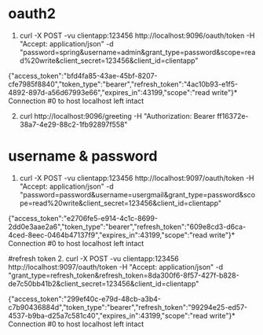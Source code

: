 # oauth2




1. curl -X POST -vu clientapp:123456 http://localhost:9096/oauth/token -H "Accept: application/json" -d "password=spring&username=admin&grant_type=password&scope=read%20write&client_secret=123456&client_id=clientapp"

 {"access_token":"bfd4fa85-43ae-45bf-8207-cfe7985f8840","token_type":"bearer","refresh_token":"4ac10b93-e1f5-4892-897d-a56d67993e66","expires_in":43199,"scope":"read write"}* Connection #0 to host localhost left intact
 
 2. curl http://localhost:9096/greeting -H "Authorization: Bearer ff16372e-38a7-4e29-88c2-1fb92897f558"
 
 
# username & password
1. curl -X POST -vu clientapp:123456 http://localhost:9097/oauth/token -H "Accept: application/json" -d "password=password&username=usergmail&grant_type=password&scope=read%20write&client_secret=123456&client_id=clientapp"

{"access_token":"e2706fe5-e914-4c1c-8699-2dd0e3aae2a6","token_type":"bearer","refresh_token":"609e8cd3-d6ca-4ced-8eec-0464b47137f9","expires_in":43199,"scope":"read write"}* Connection #0 to host localhost left intact

#refresh token
2. curl -X POST -vu clientapp:123456 http://localhost:9097/oauth/token -H "Accept: application/json" -d "grant_type=refresh_token&refresh_token=8da300f6-8f57-427f-b828-de7c50bb41b2&client_secret=123456&client_id=clientapp"

{"access_token":"299ef40c-e79d-48cb-a3b4-c7b90436884d","token_type":"bearer","refresh_token":"99294e25-ed57-4537-b9ba-d25a7c581c40","expires_in":43199,"scope":"read write"}* Connection #0 to host localhost left intact
